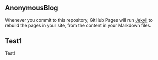 ## AnonymousBlog

Whenever you commit to this repository, GitHub Pages will run [Jekyll](https://jekyllrb.com/) to rebuild the pages in your site, from the content in your Markdown files.

## Test1

Test!
